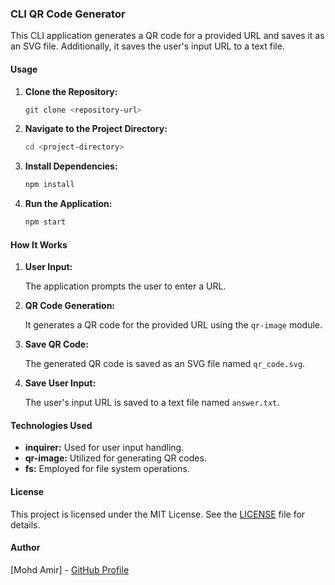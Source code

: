### CLI QR Code Generator

This CLI application generates a QR code for a provided URL and saves it as an SVG file. Additionally, it saves the user's input URL to a text file.

#### Usage

1. **Clone the Repository:**

   ```bash
   git clone <repository-url>
   ```

2. **Navigate to the Project Directory:**

   ```bash
   cd <project-directory>
   ```

3. **Install Dependencies:**

   ```bash
   npm install
   ```

4. **Run the Application:**

   ```bash
   npm start
   ```

#### How It Works

1. **User Input:**

   The application prompts the user to enter a URL.

2. **QR Code Generation:**

   It generates a QR code for the provided URL using the `qr-image` module.

3. **Save QR Code:**

   The generated QR code is saved as an SVG file named `qr_code.svg`.

4. **Save User Input:**

   The user's input URL is saved to a text file named `answer.txt`.

#### Technologies Used

- **inquirer:** Used for user input handling.
- **qr-image:** Utilized for generating QR codes.
- **fs:** Employed for file system operations.

#### License

This project is licensed under the MIT License. See the [LICENSE](./LICENSE) file for details.

#### Author

[Mohd Amir] - [GitHub Profile](https://github.com/webdev-mohdamir)
